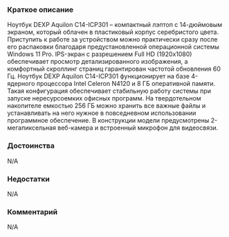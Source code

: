 ### **Краткое описание**
Ноутбук DEXP Aquilon C14-ICP301 – компактный лэптоп с 14-дюймовым экраном, который облачен в пластиковый корпус серебристого цвета. Приступить к работе за устройством можно практически сразу после его распаковки благодаря предустановленной операционной системы Windows 11 Pro. IPS-экран с разрешением Full HD (1920x1080) обеспечивает просмотр детализированного изображения, а комфортный скроллинг страниц гарантирован частотой обновления 60 Гц.  Ноутбук DEXP Aquilon C14-ICP301 функционирует на базе 4-ядерного процессора Intel Celeron N4120 и 8 ГБ оперативной памяти. Такая конфигурация обеспечивает стабильную работу системы при запуске нересурсоемких офисных программ. На твердотельном накопителе емкостью 256 ГБ можно хранить все важные файлы и устанавливать на него нужное в повседневном использовании программное обеспечение. В конструкции модели предусмотрены 2-мегапиксельная веб-камера и встроенный микрофон для видеосвязи.

### **Достоинства**
N/A

### **Недостатки**
N/A

### **Комментарий**
N/A
